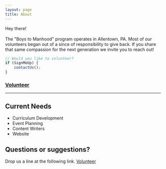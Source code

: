 ```yaml
---
layout: page
title: About
---
```


<p class="message">
  Hey there!<br /><br />
  The "Boys to Manhood" program operates in Allentown, PA.  Most of our volunteers began out of a since of responsibility to give back.  If you share that same compassion for the next generation we invite you to reach out!
</p>

```javascript
// Would you like to volunteer?
if (SignMeUp) {
    contactUs();
}
```
### <a href="{{source.url}}volunteer" class="btn btn-primary btn-lg">Volunteer</a>

---

## Current Needs

* Curriculum Development
* Event Planning
* Content Writers
* Website

## Questions or suggestions?

Drop us a line at the following link. <a href="{{source.url}}volunteer" class="btn btn-primary btn-lg">Volunteer</a>
